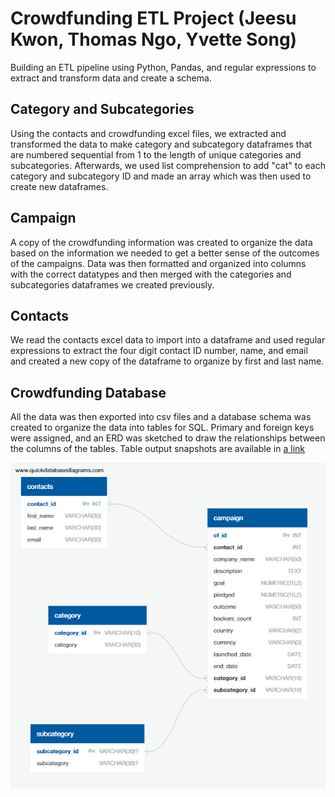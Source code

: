 # Crowdfunding ETL Project (Jeesu Kwon, Thomas Ngo, Yvette Song)
Building an ETL pipeline using Python, Pandas, and regular expressions to extract and transform data and create a schema.

## Category and Subcategories
Using the contacts and crowdfunding excel files, we extracted and transformed the data to make category and subcategory dataframes that are numbered sequential from 1 to the length of unique categories and subcategories. Afterwards, we used list comprehension to add "cat" to each category and subcategory ID and made an array which was then used to create new dataframes.

## Campaign
A copy of the crowdfunding information was created to organize the data based on the information we needed to get a better sense of the outcomes of the campaigns. Data was then formatted and organized into columns with the correct datatypes and then merged with the categories and subcategories dataframes we created previously.

## Contacts
We read the contacts excel data to import into a dataframe and used regular expressions to extract the four digit contact ID number, name, and email and created a new copy of the dataframe to organize by first and last name.

## Crowdfunding Database
All the data was then exported into csv files and a database schema was created to organize the data into tables for SQL. Primary and foreign keys were assigned, and an ERD was sketched to draw the relationships between the columns of the tables. Table output snapshots are available in [a link](https://github.com/thomasjngo/Crowdfunding-ETL-Project/tree/main/Table%20Outputs)

![Alt text](https://github.com/thomasjngo/Crowdfunding-ETL-Project/blob/main/ERD.png?raw=true)
